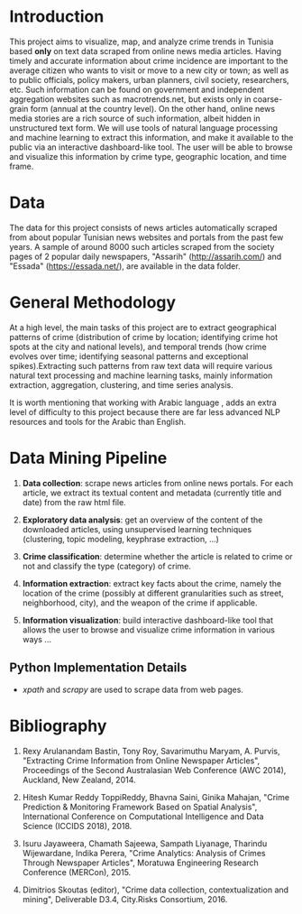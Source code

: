 # Introduction

This project aims to visualize, map, and analyze crime trends in Tunisia based **only** on text data scraped from online news media articles. Having timely and accurate information about crime incidence are important to the average citizen who wants to visit or move to a new city or town; as well as to public officials, policy makers, urban planners, civil society, researchers, etc. Such information can be found on government and independent aggregation websites such as macrotrends.net, but exists only in coarse-grain form (annual at the country level). On the other hand, online news media stories are a rich source of such information, albeit hidden in unstructured text form. We will use tools of natural language processing and machine learning to extract this information, and make it available to the public via an interactive dashboard-like tool. The user will be able to browse and visualize this information by crime type, geographic location, and time frame.

# Data

The data for this project consists of news articles automatically scraped from about popular Tunisian news websites and portals from the past few years. A sample of around 8000 such articles scraped from the society pages of 2 popular daily newspapers, "Assarih" (http://assarih.com/) and "Essada" (https://essada.net/), are available in the data folder.


# General Methodology

At a high level, the main tasks of this project are to extract geographical patterns of crime (distribution of crime by location; 
identifying crime hot spots at the city and national levels), and temporal trends (how crime evolves over time; identifying seasonal 
patterns and exceptional spikes).Extracting such patterns from raw text data will require various natural text processing and machine 
learning tasks, mainly information extraction, aggregation, clustering, and time series analysis.

It is worth mentioning that working with Arabic language ,  adds an extra level of difficulty to this project because there are far 
less advanced NLP resources and tools for the Arabic than English.


# Data Mining Pipeline

1. **Data collection**: scrape news articles from online news portals. For each article, we extract its textual content and metadata (currently title and date) from the raw html file.

2. **Exploratory data analysis**: get an overview of the content of the downloaded articles, using unsupervised learning techniques (clustering, topic modeling, keyphrase extraction, ...)

3. **Crime classification**: determine whether the article is related to crime or not and classify the type (category) of crime.

4. **Information extraction**: extract key facts about the crime, namely the location of the crime (possibly at different granularities such as street, neighborhood, city), and the weapon of the crime if applicable.

5. **Information visualization**: build interactive dashboard-like tool that allows the user to browse and visualize crime information in various ways ...

##  Python Implementation Details

-  *xpath* and *scrapy* are used to scrape data from web pages.


# Bibliography

1. Rexy Arulanandam Bastin, Tony Roy, Savarimuthu Maryam, A. Purvis, "Extracting Crime Information from Online Newspaper Articles", Proceedings of the Second Australasian Web Conference (AWC 2014), Auckland, New Zealand, 2014.

2. Hitesh Kumar Reddy ToppiReddy, Bhavna Saini, Ginika Mahajan, "Crime Prediction & Monitoring Framework Based on Spatial Analysis", International Conference on Computational Intelligence and Data Science (ICCIDS 2018), 2018.

3. Isuru Jayaweera, Chamath Sajeewa, Sampath Liyanage, Tharindu Wijewardane, Indika Perera, "Crime Analytics: Analysis of Crimes Through Newspaper Articles", Moratuwa Engineering Research Conference (MERCon), 2015.

4. Dimitrios Skoutas (editor), "Crime data collection, contextualization and mining", Deliverable D3.4, City.Risks Consortium, 2016.
